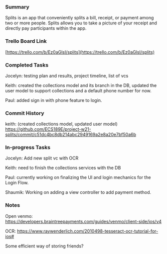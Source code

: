 ### Summary

Splits is an app that conveniently splits a bill, receipt, or payment among two or more people. Splits allows you to take a picture of your receipt and directly pay participants within the app.


### Trello Board Link

[https://trello.com/b/Ez0aGlsI/splits](https://trello.com/b/Ez0aGlsI/splits)


### Completed Tasks
Jocelyn: testing plan and results, project timeline, list of vcs

Keith: created the collections model and its branch in the DB, updated the user model to support collections and a default phone number for now.

Paul: added sign in with phone feature to login.

### Commit History
keith: (created collections model, updated user model) https://github.com/ECS189E/project-w21-splits/commit/c51dc4bc8db214abc2949169a2e8a20e7bf50a6b


### In-progress Tasks
Jocelyn: Add new split vc with OCR

Keith: need to finish the collections services with the DB

Paul: currently working on finalizing the UI and login mechanics for the Login Flow.

Shaumik: Working on adding a view controller to add payment method.

### Notes
Open venmo: https://developers.braintreepayments.com/guides/venmo/client-side/ios/v4

OCR: https://www.raywenderlich.com/2010498-tesseract-ocr-tutorial-for-ios#

Some efficient way of storing friends? 
